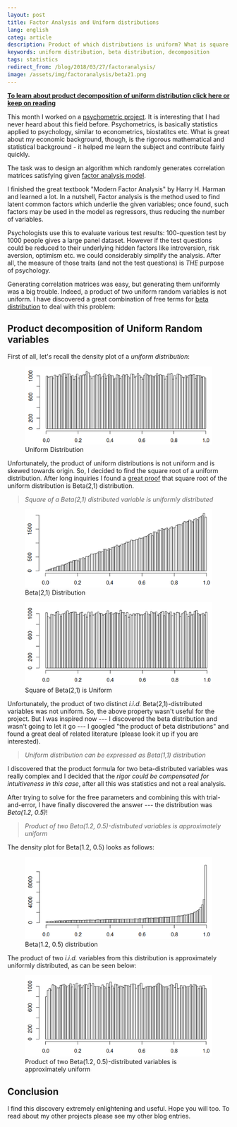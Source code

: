 ```yaml
---
layout: post
title: Factor Analysis and Uniform distributions
lang: english
categ: article
description: Product of which distributions is uniform? What is square root of a uniform distribution? I have found a great approximation - Beta(1.2, 0.5) is very intuitive and almost perfect product decomposition of uniform distribution.
keywords: uniform distribution, beta distribution, decomposition 
tags: statistics
redirect_from: /blog/2018/03/27/factoranalysis/
image: /assets/img/factoranalysis/beta21.png
---
```


[**To learn about product decomposition of uniform distribution click here or keep on reading**](#unifrand)


This month I worked on a [psychometric project](https://en.wikipedia.org/wiki/Psychometrics). It is interesting that I had never heard about this field before. Psychometrics, is basically statistics applied to psychology, similar to econometrics, biostatitcs etc. What is great about my economic background, though, is the rigorous mathematical and statistical background - it helped me learn the subject and contribute fairly quickly.   

The task was to design an algorithm which randomly generates correlation matrices satisfying given [factor analysis model](https://en.wikipedia.org/wiki/Factor_analysis).  

I finished the great textbook "Modern Factor Analysis" by Harry H. Harman and learned a lot. In a nutshell, Factor analysis is the method used to find latent common factors which underlie the given variables; once found, such factors may be used in the model as regressors, thus reducing the number of variables.  

Psychologists use this to evaluate various test results: 100-question test by 1000 people gives a large panel dataset. However if the test questions could be reduced to their underlying hidden factors like introversion, risk aversion, optimism etc. we could considerably simplify the analysis. After all, the measure of those traits (and not the test questions) is _THE_ purpose of psychology.  

Generating correlation matrices was easy, but generating them uniformly was a big trouble. Indeed, a product of two uniform random variables is not uniform. I have discovered a great combination of free terms for [beta distribution](https://en.wikipedia.org/wiki/Beta_distribution) to deal with this problem:

## Product decomposition of Uniform Random variables <a name="unifrand"></a>

First of all, let's recall the density plot of a _uniform distribution_:

<figure class="blog">
	<img class="img-fluid" src="/assets/img/factoranalysis/unif.png" alt="Uniform distribution">
	<figcaption>Uniform Distribution</figcaption>
</figure>

Unfortunately, the product of uniform distributions is not uniform and is skewed towards origin. So, I decided to find the square root of a uniform distribution. After long inquiries I found a [great proof](http://www.sci.csueastbay.edu/~esuess/classes/Statistics_6401/Handouts/trans/TransUnif.pdf) that square root of the uniform distribution is Beta(2,1) distribution.

> _Square of a Beta(2,1) distributed variable is uniformly distributed_

<figure class="blog">
	<img class="img-fluid" src="/assets/img/factoranalysis/beta21.png" alt="Beta(2,1) distribution">
	<figcaption>Beta(2,1) Distribution</figcaption>
</figure>

<figure class="blog">
	<img class="img-fluid" src="/assets/img/factoranalysis/beta21sq.png" alt="Square of Beta(2,1) distribution">
	<figcaption>Square of Beta(2,1) is Uniform</figcaption>
</figure>

Unfortunately, the product of two distinct _i.i.d._ Beta(2,1)-distributed variables was not uniform. So, the above property wasn't useful for the project. But I was inspired now --- I discovered the beta distribution and wasn't going to let it go --- I googled "the product of beta distributions" and found a great deal of related literature (please look it up if you are interested). 

> _Uniform distribution can be expressed as Beta(1,1) distribution_

I discovered that the product formula for two beta-distributed variables was really complex and I decided that the _rigor could be compensated for intuitiveness in this case_, after all this was statistics and not a real analysis.  

After trying to solve for the free parameters and combining this with trial-and-error, I have finally discovered the answer --- the distribution was _Beta(1.2, 0.5)_! 

> _Product of two Beta(1.2, 0.5)-distributed variables is approximately uniform_

The density plot for Beta(1.2, 0.5) looks as follows:

<figure class="blog">
	<img class="img-fluid" src="/assets/img/factoranalysis/beta1205.png" alt="Beta(1.2,0.5) distribution">
	<figcaption>Beta(1.2, 0.5) distribution</figcaption>
</figure>

The product of two _i.i.d._ variables from this distribution is approximately uniformly distributed, as can be seen below:

<figure class="blog">
	<img class="img-fluid" src="/assets/img/factoranalysis/beta1205prod.png" alt="Product of Beta(1.2,0.5) variables">
	<figcaption>Product of two Beta(1.2, 0.5)-distributed variables is approximately uniform</figcaption>
</figure>

## Conclusion

I find this discovery extremely enlightening and useful. Hope you will too. To read about my other projects please see my other blog entries.
